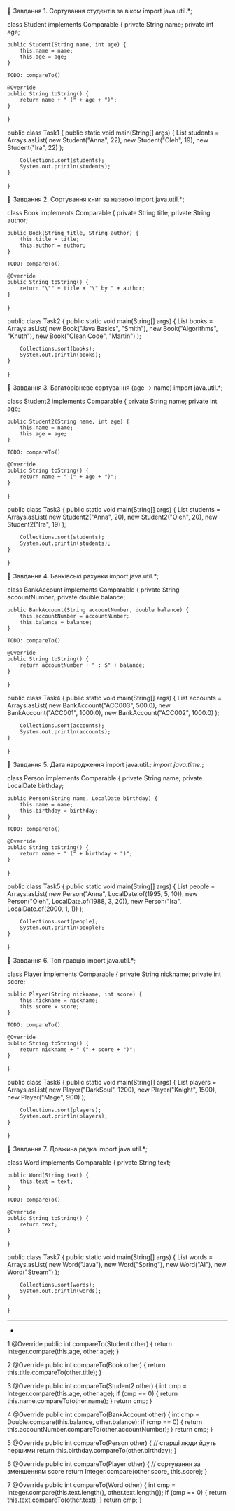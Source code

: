 🔹 Завдання 1. Сортування студентів за віком
import java.util.*;

class Student implements Comparable<Student> {
private String name;
private int age;

    public Student(String name, int age) {
        this.name = name;
        this.age = age;
    }

    TODO: compareTo()

    @Override
    public String toString() {
        return name + " (" + age + ")";
    }
}

public class Task1 {
public static void main(String[] args) {
List<Student> students = Arrays.asList(
new Student("Anna", 22),
new Student("Oleh", 19),
new Student("Ira", 22)
);

        Collections.sort(students);
        System.out.println(students);
    }
}

🔹 Завдання 2. Сортування книг за назвою
import java.util.*;

class Book implements Comparable<Book> {
private String title;
private String author;

    public Book(String title, String author) {
        this.title = title;
        this.author = author;
    }

    TODO: compareTo()

    @Override
    public String toString() {
        return "\"" + title + "\" by " + author;
    }
}

public class Task2 {
public static void main(String[] args) {
List<Book> books = Arrays.asList(
new Book("Java Basics", "Smith"),
new Book("Algorithms", "Knuth"),
new Book("Clean Code", "Martin")
);

        Collections.sort(books);
        System.out.println(books);
    }
}

🔹 Завдання 3. Багаторівневе сортування (age → name)
import java.util.*;

class Student2 implements Comparable<Student2> {
private String name;
private int age;

    public Student2(String name, int age) {
        this.name = name;
        this.age = age;
    }

    TODO: compareTo()

    @Override
    public String toString() {
        return name + " (" + age + ")";
    }
}

public class Task3 {
public static void main(String[] args) {
List<Student2> students = Arrays.asList(
new Student2("Anna", 20),
new Student2("Oleh", 20),
new Student2("Ira", 19)
);

        Collections.sort(students);
        System.out.println(students);
    }
}

🔹 Завдання 4. Банківські рахунки
import java.util.*;

class BankAccount implements Comparable<BankAccount> {
private String accountNumber;
private double balance;

    public BankAccount(String accountNumber, double balance) {
        this.accountNumber = accountNumber;
        this.balance = balance;
    }

    TODO: compareTo()

    @Override
    public String toString() {
        return accountNumber + " : $" + balance;
    }
}

public class Task4 {
public static void main(String[] args) {
List<BankAccount> accounts = Arrays.asList(
new BankAccount("ACC003", 500.0),
new BankAccount("ACC001", 1000.0),
new BankAccount("ACC002", 1000.0)
);

        Collections.sort(accounts);
        System.out.println(accounts);
    }
}

🔹 Завдання 5. Дата народження
import java.util.*;
import java.time.*;

class Person implements Comparable<Person> {
private String name;
private LocalDate birthday;

    public Person(String name, LocalDate birthday) {
        this.name = name;
        this.birthday = birthday;
    }

    TODO: compareTo()

    @Override
    public String toString() {
        return name + " (" + birthday + ")";
    }
}

public class Task5 {
public static void main(String[] args) {
List<Person> people = Arrays.asList(
new Person("Anna", LocalDate.of(1995, 5, 10)),
new Person("Oleh", LocalDate.of(1988, 3, 20)),
new Person("Ira", LocalDate.of(2000, 1, 1))
);

        Collections.sort(people);
        System.out.println(people);
    }
}

🔹 Завдання 6. Топ гравців
import java.util.*;

class Player implements Comparable<Player> {
private String nickname;
private int score;

    public Player(String nickname, int score) {
        this.nickname = nickname;
        this.score = score;
    }

    TODO: compareTo()

    @Override
    public String toString() {
        return nickname + " (" + score + ")";
    }
}

public class Task6 {
public static void main(String[] args) {
List<Player> players = Arrays.asList(
new Player("DarkSoul", 1200),
new Player("Knight", 1500),
new Player("Mage", 900)
);

        Collections.sort(players);
        System.out.println(players);
    }
}

🔹 Завдання 7. Довжина рядка
import java.util.*;

class Word implements Comparable<Word> {
private String text;

    public Word(String text) {
        this.text = text;
    }

    TODO: compareTo()

    @Override
    public String toString() {
        return text;
    }
}

public class Task7 {
public static void main(String[] args) {
List<Word> words = Arrays.asList(
new Word("Java"),
new Word("Spring"),
new Word("AI"),
new Word("Stream")
);

        Collections.sort(words);
        System.out.println(words);
    }
}

---------------------------------------
-

1             @Override
public int compareTo(Student other) {
return Integer.compare(this.age, other.age);
}

2    @Override
public int compareTo(Book other) {
return this.title.compareTo(other.title);
}

3     @Override
public int compareTo(Student2 other) {
int cmp = Integer.compare(this.age, other.age);
if (cmp == 0) {
return this.name.compareTo(other.name);
}
return cmp;
}

4    @Override
public int compareTo(BankAccount other) {
int cmp = Double.compare(this.balance, other.balance);
if (cmp == 0) {
return this.accountNumber.compareTo(other.accountNumber);
}
return cmp;
}

5
@Override
public int compareTo(Person other) {
// старші люди йдуть першими
return this.birthday.compareTo(other.birthday);
}

6    @Override
public int compareTo(Player other) {
// сортування за зменшенням score
return Integer.compare(other.score, this.score);
}

7    @Override
public int compareTo(Word other) {
int cmp = Integer.compare(this.text.length(), other.text.length());
if (cmp == 0) {
return this.text.compareTo(other.text);
}
return cmp;
}



